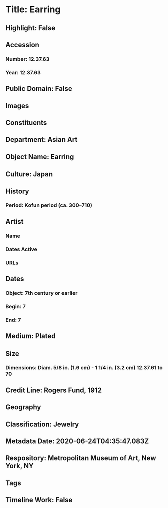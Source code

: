 # Title: Earring
## Highlight: False
## Accession
### Number: 12.37.63
### Year: 12.37.63
## Public Domain: False
## Images
## Constituents
## Department: Asian Art
## Object Name: Earring
## Culture: Japan
## History
### Period: Kofun period (ca. 300–710)
## Artist
### Name
### Dates Active
### URLs
## Dates
### Object: 7th century or earlier
### Begin: 7
### End: 7
## Medium: Plated
## Size
### Dimensions: Diam. 5/8 in. (1.6 cm) - 1 1/4 in. (3.2 cm) 12.37.61 to 70
## Credit Line: Rogers Fund, 1912
## Geography
## Classification: Jewelry
## Metadata Date: 2020-06-24T04:35:47.083Z
## Respository: Metropolitan Museum of Art, New York, NY
## Tags
## Timeline Work: False